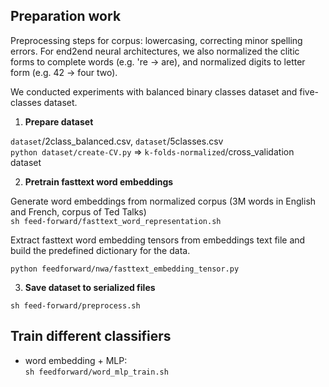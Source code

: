 ## Preparation work
 
Preprocessing steps for corpus: lowercasing, correcting minor spelling errors. For end2end neural architectures, we also normalized the clitic forms to complete words (e.g. 're -> are), and normalized digits to letter form (e.g. 42 -> four two).

We conducted experiments with balanced binary classes dataset and five-classes dataset. 

1. **Prepare dataset**

`dataset`/2class_balanced.csv, `dataset`/5classes.csv <br/>
`python dataset/create-CV.py` => `k-folds-normalized`/cross_validation dataset 

2. **Pretrain fasttext word embeddings**

Generate word embeddings from normalized corpus (3M words in English and French, corpus of Ted Talks) <br/> 
`sh feed-forward/fasttext_word_representation.sh`

Extract fasttext word embedding tensors from embeddings text file and build the predefined dictionary for the data. 

`python feedforward/nwa/fasttext_embedding_tensor.py`

<!-- how character embeddings are obtained  -->

3. **Save dataset to serialized files**

`sh feed-forward/preprocess.sh`

## Train different classifiers

- word embedding + MLP: <br/>
`sh feedforward/word_mlp_train.sh`

<!-- ### questions on CNN architecture:
the code to build alignment matrix 
what does adaptive pooling do 

files not yet uploaded
dataset/en-fr-corpus/fasttext-normalized/*  1.73G

  -->

